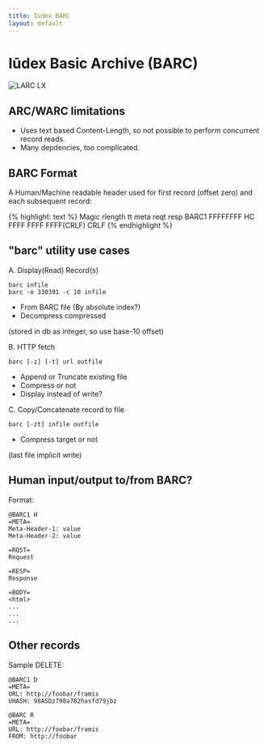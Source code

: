 ```yaml
---
title: Iūdex BARC
layout: default
---
```


Iūdex Basic Archive (BARC)
==========================

![LARC LX](/img/BARC-LARC-XV-2-c.jpg)

ARC/WARC limitations
--------------------

* Uses text based Content-Length, so not possible to perform concurrent record reads.
* Many depdencies, too complicated.

BARC Format
-----------

A Human/Machine readable header used for first record (offset zero)
and each subsequent record:

{% highlight: text %}
Magic  rlength tt meta reqt resp
BARC1 FFFFFFFF HC FFFF FFFF FFFF(CRLF)
CRLF
{% endhighlight %}

"barc" utility use cases
------------------------

A. Display(Read) Record(s)

    barc infile
    barc -o 330391 -c 10 infile

* From BARC file (By absolute index?)
* Decompress compressed

(stored in db as integer, so use base-10 offset)

B. HTTP fetch

    barc [-z] [-t] url outfile

* Append or Truncate existing file
* Compress or not
* Display instead of write?

C. Copy/Concatenate record to file

    barc [-zt] infile outfile

* Compress target or not

(last file implicit write)

Human input/output to/from BARC?
--------------------------------

Format:

    @BARC1 H
    =META=
    Meta-Header-1: value
    Meta-Header-2: value

    =RQST=
    Request

    =RESP=
    Response

    =BODY=
    <html>
    ...
    ...
    ...

Other records
-------------

Sample DELETE:

    @BARC1 D
    =META=
    URL: http://foobar/framis
    UHASH: 98ASDz798a782hasfd79jbz

    @BARC R
    =META=
    URL: http://foobar/framis
    FROM: http://foobar
